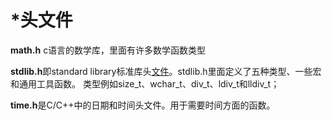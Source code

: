 # *头文件

**math.h** c语言的数学库，里面有许多数学函数类型

**stdlib.h**即standard library标准库头[文件](https://baike.baidu.com/item/文件)。stdlib.h里面定义了五种类型、一些宏和通用工具函数。 类型例如size_t、wchar_t、div_t、ldiv_t和lldiv_t；

**time.h**是C/C++中的日期和时间头文件。用于需要时间方面的函数。